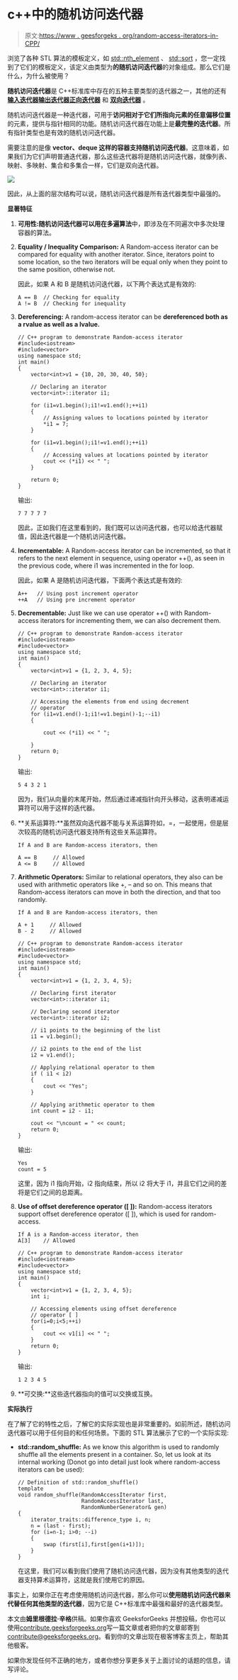 # c++中的随机访问迭代器

> 原文:[https://www . geesforgeks . org/random-access-iterators-in-CPP/](https://www.geeksforgeeks.org/random-access-iterators-in-cpp/)

浏览了各种 STL 算法的模板定义，如 [std::nth_element](https://www.geeksforgeeks.org/stdnth_element-in-cpp/) 、 [std::sort](https://www.geeksforgeeks.org/sort-c-stl/) ，您一定找到了它们的模板定义，该定义由类型为**的随机访问迭代器**的对象组成。那么它们是什么，为什么被使用？

**随机访问迭代器**是 C++标准库中存在的五种主要类型的迭代器之一，其他的还有 **[输入迭代器](https://www.geeksforgeeks.org/input-iterators-in-cpp/)****[输出迭代器](https://www.geeksforgeeks.org/output-iterators-c/)****[正向迭代器](https://www.geeksforgeeks.org/forward-iterators-in-cpp/)** 和 **[双向迭代器](https://www.geeksforgeeks.org/bidirectional-iterators-in-cpp/)** 。

随机访问迭代器是一种迭代器，可用于**访问相对于它们所指向元素的任意偏移位置**的元素，提供与指针相同的功能。随机访问迭代器在功能上是**最完整的迭代器**。所有指针类型也是有效的随机访问迭代器。

需要注意的是像 **vector、deque 这样的容器支持随机访问迭代器**。这意味着，如果我们为它们声明普通迭代器，那么这些迭代器将是随机访问迭代器，就像列表、映射、多映射、集合和多集合一样，它们是双向迭代器。

![](img/4ee94c1e4b4b22bb10c8ac1fb40cf559.png)

因此，从上面的层次结构可以说，随机访问迭代器是所有迭代器类型中最强的。

**显著特征**

1.  **可用性:**随机访问迭代器可以**用在多遍算法**中，即涉及在不同遍次中多次处理容器的算法。

2.  **Equality / Inequality Comparison:** A Random-access iterator can be compared for equality with another iterator. Since, iterators point to some location, so the two iterators will be equal only when they point to the same position, otherwise not.

    因此，如果 A 和 B 是随机访问迭代器，以下两个表达式是有效的:

    ```
    A == B  // Checking for equality
    A != B  // Checking for inequality

    ```

3.  **Dereferencing:** A random-access iterator can be **dereferenced both as a rvalue as well as a lvalue.**

    ```
    // C++ program to demonstrate Random-access iterator
    #include<iostream>
    #include<vector>
    using namespace std;
    int main()
    {
        vector<int>v1 = {10, 20, 30, 40, 50};

        // Declaring an iterator
        vector<int>::iterator i1;

        for (i1=v1.begin();i1!=v1.end();++i1)
        {
            // Assigning values to locations pointed by iterator
            *i1 = 7;
        }

        for (i1=v1.begin();i1!=v1.end();++i1)
        {
            // Accessing values at locations pointed by iterator
            cout << (*i1) << " ";
        }

        return 0;
    }
    ```

    输出:

    ```
    7 7 7 7 7

    ```

    因此，正如我们在这里看到的，我们既可以访问迭代器，也可以给迭代器赋值，因此迭代器是一个随机访问迭代器。

4.  **Incrementable:** A Random-access iterator can be incremented, so that it refers to the next element in sequence, using operator ++(), as seen in the previous code, where i1 was incremented in the for loop.

    因此，如果 A 是随机访问迭代器，下面两个表达式是有效的:

    ```
    A++   // Using post increment operator
    ++A   // Using pre increment operator

    ```

5.  **Decrementable:** Just like we can use operator ++() with Random-access iterators for incrementing them, we can also decrement them.

    ```
    // C++ program to demonstrate Random-access iterator
    #include<iostream>
    #include<vector>
    using namespace std;
    int main()
    {
        vector<int>v1 = {1, 2, 3, 4, 5};

        // Declaring an iterator
        vector<int>::iterator i1;

        // Accessing the elements from end using decrement
        // operator
        for (i1=v1.end()-1;i1!=v1.begin()-1;--i1)
        {

            cout << (*i1) << " ";

        }
        return 0;
    }
    ```

    输出:

    ```
    5 4 3 2 1

    ```

    因为，我们从向量的末尾开始，然后通过递减指针向开头移动，这表明递减运算符可以用于这样的迭代器。

6.  **关系运算符:**虽然双向迭代器不能与关系运算符如，=，一起使用，但是层次较高的随机访问迭代器支持所有这些关系运算符。

    ```
    If A and B are Random-access iterators, then

    A == B     // Allowed
    A <= B     // Allowed

    ```

7.  **Arithmetic Operators:** Similar to relational operators, they also can be used with arithmetic operators like +, – and so on. This means that Random-access iterators can move in both the direction, and that too randomly.

    ```
    If A and B are Random-access iterators, then

    A + 1     // Allowed
    B - 2     // Allowed

    ```

    ```
    // C++ program to demonstrate Random-access iterator
    #include<iostream>
    #include<vector>
    using namespace std;
    int main()
    {
        vector<int>v1 = {1, 2, 3, 4, 5};

        // Declaring first iterator
        vector<int>::iterator i1;

        // Declaring second iterator
        vector<int>::iterator i2;

        // i1 points to the beginning of the list
        i1 = v1.begin();

        // i2 points to the end of the list
        i2 = v1.end();

        // Applying relational operator to them
        if ( i1 < i2)
        {
            cout << "Yes";
        } 

        // Applying arithmetic operator to them
        int count = i2 - i1;

        cout << "\ncount = " << count;
        return 0;
    }
    ```

    输出:

    ```
    Yes
    count = 5

    ```

    这里，因为 i1 指向开始，i2 指向结束，所以 i2 将大于 i1，并且它们之间的差将是它们之间的总距离。

8.  **Use of offset dereference operator ([ ]):** Random-access iterators support offset dereference operator ([ ]), which is used for random-access.

    ```
    If A is a Random-access iterator, then
    A[3]    // Allowed 

    ```

    ```
    // C++ program to demonstrate Random-access iterator
    #include<iostream>
    #include<vector>
    using namespace std;
    int main()
    {
        vector<int>v1 = {1, 2, 3, 4, 5};
        int i;

        // Accessing elements using offset dereference
        // operator [ ]
        for(i=0;i<5;++i)
        {
            cout << v1[i] << " ";
        }
        return 0;  
    }
    ```

    输出:

    ```
    1 2 3 4 5

    ```

9.  **可交换:**这些迭代器指向的值可以交换或互换。

**实际执行**

在了解了它的特性之后，了解它的实际实现也是非常重要的。如前所述，随机访问迭代器可以用于任何目的和任何场景。下面的 STL 算法展示了它的一个实际实现:

*   **std::random_shuffle:** As we know this algorithm is used to randomly shuffle all the elements present in a container. So, let us look at its internal working (Donot go into detail just look where random-access iterators can be used):

    ```
    // Definition of std::random_shuffle()
    template 
    void random_shuffle(RandomAccessIterator first,
                        RandomAccessIterator last,
                        RandomNumberGenerator& gen)
    {
        iterator_traits::difference_type i, n;
        n = (last - first);
        for (i=n-1; i>0; --i) 
        {
            swap (first[i],first[gen(i+1)]);
        }
    }
    ```

    在这里，我们可以看到我们使用了随机访问迭代器，因为没有其他类型的迭代器支持算术运算符，这就是我们使用它的原因。

事实上，如果你正在考虑使用随机访问迭代器，那么你可以**使用随机访问迭代器来代替任何其他类型的迭代器**，因为它是 C++标准库中最强和最好的迭代器类型。

本文由**姆里根德拉·辛格**供稿。如果你喜欢 GeeksforGeeks 并想投稿，你也可以使用[contribute.geeksforgeeks.org](http://www.contribute.geeksforgeeks.org)写一篇文章或者把你的文章邮寄到 contribute@geeksforgeeks.org。看到你的文章出现在极客博客主页上，帮助其他极客。

如果你发现任何不正确的地方，或者你想分享更多关于上面讨论的话题的信息，请写评论。